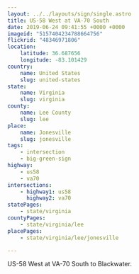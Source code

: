 ```yaml
---
layout: ../../layouts/sign/single.astro
title: US-58 West at VA-70 South
date: 2019-06-24 09:41:55 +0000 +0000
imageid: "5157404234788664756"
flickrid: "48346971806"
location:
    latitude: 36.687656
    longitude: -83.101429
country:
    name: United States
    slug: united-states
state:
    name: Virginia
    slug: virginia
county:
    name: Lee County
    slug: lee
place:
    name: Jonesville
    slug: jonesville
tags:
    - intersection
    - big-green-sign
highway:
    - us58
    - va70
intersections:
    - highway1: us58
      highway2: va70
statePages:
    - state/virginia
countyPages:
    - state/virginia/lee
placePages:
    - state/virginia/lee/jonesville

---
```

US-58 West at VA-70 South to Blackwater.